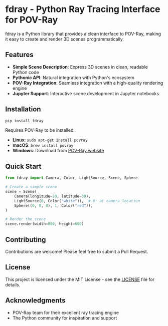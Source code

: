 # fdray - Python Ray Tracing Interface for POV-Ray

fdray is a Python library that provides a clean interface to POV-Ray,
making it easy to create and render 3D scenes programmatically.

## Features

- **Simple Scene Description**: Express 3D scenes in clean, readable
  Python code
- **Pythonic API**: Natural integration with Python's ecosystem
- **POV-Ray Integration**: Seamless integration with a high-quality
  rendering engine
- **Jupyter Support**: Interactive scene development in Jupyter notebooks

## Installation

```bash
pip install fdray
```

Requires POV-Ray to be installed:

- **Linux**: `sudo apt-get install povray`
- **macOS**: `brew install povray`
- **Windows**: Download from [POV-Ray website](https://www.povray.org/download/)

## Quick Start

```python
from fdray import Camera, Color, LightSource, Scene, Sphere

# Create a simple scene
scene = Scene(
    Camera(longitude=20, latitude=30),
    LightSource(0, Color("white")),  # 0: at camera location
    Sphere((0, 0, 0), 1, Color("red")),
)

# Render the scene
scene.render(width=800, height=600)
```

## Contributing

Contributions are welcome! Please feel free to submit a Pull Request.

## License

This project is licensed under the MIT License - see the [LICENSE](LICENSE) file for details.

## Acknowledgments

- POV-Ray team for their excellent ray tracing engine
- The Python community for inspiration and support